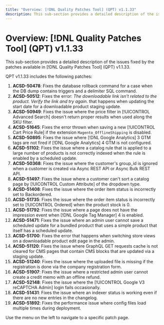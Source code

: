 ```yaml
---
title: "Overview: [!DNL Quality Patches Tool] (QPT) v1.1.33"
description: This sub-section provides a detailed description of the issues fixed by the patches available in [!DNL Quality Patches Tool] (QPT) v1.1.33.
---
```

# Overview: [!DNL Quality Patches Tool] (QPT) v1.1.33

This sub-section provides a detailed description of the issues fixed by the patches available in [!DNL Quality Patches Tool] (QPT) v1.1.33.

QPT v1.1.33 includes the following patches:

1. **ACSD-50478**: Fixes the database rollback command for a case when the DB dump contains triggers and a delimiter SQL command.
1. **ACSD-50512**: Fixes the error: *The downloadable link isn't related to the product. Verify the link and try again.*  that happens when updating the start date for a downloadable product staging update.
1. **ACSD-50949**: Fixes the issue where the price filter in [!UICONTROL Advanced Search] doesn't return proper results when used along the SKU filter.
1. **ACSD-51645**: Fixes the error thrown when saving a new [!UICONTROL Cart Price Rule] if the extension `Magento_OfflineShipping` is disabled.
1. **ACSD-50895**: Fixes the issue where [!DNL Google Analytics] 3 GTM tags are not fired if [!DNL Google Analytics] 4 GTM is not configured.
1. **ACSD-51102**: Fixes the issue where a catalog rule that is applied to a large number of products is not correctly indexed when the rule is enabled by a scheduled update.
1. **ACSD-50368**: Fixes the issue where the customer's group_id is ignored when a customer is created via Async REST API or Async Bulk REST API.
1. **ACSD-51497**: Fixes the issue where a customer can't sort a catalog page by [!UICONTROL Custom Attribute] of the dropdown type.
1. **ACSD-51408**: Fixes the issue where the order item status is incorrectly set to Backordered.
1. **ACSD-51735**: Fixes the issue where the order item status is incorrectly set to [!UICONTROL Ordered] when the product stock is 0.
1. **ACSD-51792**: Fixes the issue where a page does not have the impression event when [!DNL Google Tag Manager] 4 is enabled.
1. **ACSD-51471**: Fixes the issue where an admin user cannot save a scheduled update for a bundled product that uses a simple product that itself has a scheduled update.
1. **ACSD-51700**: Fixes the error that happens when switching store views on a downloadable product edit page in the admin.
1. **ACSD-51120**: Fixes the issue where GraphQL GET requests cache is not cleared for CMS pages that contain CMS blocks that are updated via a staging update.
1. **ACSD-51240**: Fixes the issue where the uploaded file is missing if the registration is done via the company registration form.
1. **ACSD-51907**: Fixes the issue where a restricted admin user cannot create a credit memo with an offline refund.
1. **ACSD-52148**: Fixes the issue where the [!UICONTROL Google V3 reCAPTCHA Admin] login fails occasionally.
1. **ACSD-51431**: Fixes the issue where an indexer status is working even if there are no new entries in the changelog.
1. **ACSD-51892**: Fixes the performance issue where config files load multiple times during deployment.

Use the menu on the left to navigate to a specific patch page.
